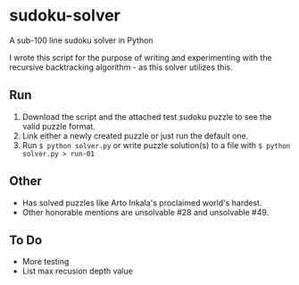 # sudoku-solver
A sub-100 line sudoku solver in Python

I wrote this script for the purpose of writing and experimenting with the recursive backtracking algorithm - as this solver utilizes this.

## Run

1. Download the script and the attached test sudoku puzzle to see the valid puzzle format.
2. Link either a newly created puzzle or just run the default one.
3. Run `$ python solver.py` or write puzzle solution(s) to a file with `$ python solver.py > run-01`

## Other

* Has solved puzzles like Arto Inkala's proclaimed world's hardest. 
* Other honorable mentions are unsolvable #28 and unsolvable #49.


## To Do

* More testing
* List max recusion depth value
